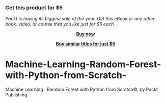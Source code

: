 
### Get this product for $5

<i>Packt is having its biggest sale of the year. Get this eBook or any other book, video, or course that you like just for $5 each</i>


<b><p align='center'>[Buy now](https://packt.link/9781803236803)</p></b>


<b><p align='center'>[Buy similar titles for just $5](https://subscription.packtpub.com/search)</p></b>


# Machine-Learning-Random-Forest-with-Python-from-Scratch-
Machine Learning : Random Forest with Python from Scratch©, by Packt Publishing
